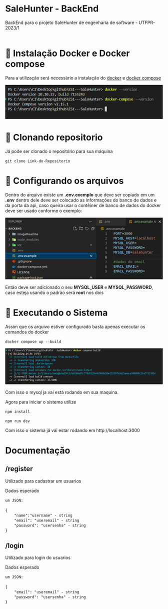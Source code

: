 # SaleHunter - BackEnd

BackEnd para o projeto SaleHunter de engenharia de software - UTFPR-2023/1 
</br>
</br>

# 🔧 Instalação Docker e Docker compose
Para a utilização será necessário a instalação do [docker](https://www.docker.com/products/docker-desktop/) e [docker compose](https://docs.docker.com/compose/)

![fork](./imageReadme/dockerversion.png)

# 🔧 Clonando repositorio

Já pode ser clonado o repositório para sua máquina 
```
git clone Link-do-Repositorio
```

# 🔧 Configurando os arquivos

Dentro do arquivo existe um **.env.exemplo** que deve ser copiado em um **.env** dentro dele deve ser colocado as informações do banco de dados e da porta da api, caso queira usar o contêiner de banco de dados do docker deve ser usado conforme o exemplo: 

![.env](./imageReadme/env.png)

Então deve ser adicionado o seu **MYSQL_USER** e **MYSQL_PASSWORD**, caso esteja usando o padrão será **root** nos dois


# 🔧 Executando o Sistema

Assim que os arquivo estiver configurado basta apenas executar os comandos do docker

```
docker compose up --build
```

![.env](./imageReadme/dockercomposerbuild.png)

Com isso o mysql ja vai está rodando em sua maquina.

Agora para iniciar o sistema utilize

```
npm install
```
```
npm run dev
```

Com isso o sistema já vai estar rodando em http://localhost:3000


# Documentação 

## /register
Utilizado para cadastrar um usuarios 

Dados esperado
```
um JSON:

{
	"name":"username" - string
	"email": "useremail" - string
	"password": "usersenha" - string
}
```

## /login
Utilizado para login do usuarios 

Dados esperado
```
um JSON:

{
	"email": "useremail" - string
	"password": "usersenha" - string
}
```
